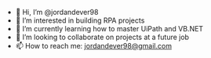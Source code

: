 - 👋 Hi, I’m @jordandever98
- 👀 I’m interested in building RPA projects
- 🌱 I’m currently learning how to master UiPath and VB.NET
- 💞️ I’m looking to collaborate on projects at a future job
- 📫 How to reach me: jordandever98@gmail.com

<!---
jordandever98/jordandever98 is a ✨ special ✨ repository because its `README.md` (this file) appears on your GitHub profile.
You can click the Preview link to take a look at your changes.
--->
